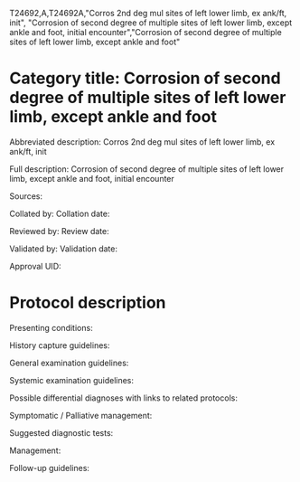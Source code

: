 T24692,A,T24692A,"Corros 2nd deg mul sites of left lower limb, ex ank/ft, init", "Corrosion of second degree of multiple sites of left lower limb, except ankle and foot, initial encounter","Corrosion of second degree of multiple sites of left lower limb, except ankle and foot"
# Category title: Corrosion of second degree of multiple sites of left lower limb, except ankle and foot

Abbreviated description: Corros 2nd deg mul sites of left lower limb, ex ank/ft, init

Full description: Corrosion of second degree of multiple sites of left lower limb, except ankle and foot, initial encounter

Sources:

Collated by:
Collation date:

Reviewed by:
Review date:

Validated by:
Validation date:

Approval UID:

# Protocol description

Presenting conditions:

History capture guidelines:

General examination guidelines:

Systemic examination guidelines:

Possible differential diagnoses with links to related protocols:

Symptomatic / Palliative management:

Suggested diagnostic tests:

Management:

Follow-up guidelines:
